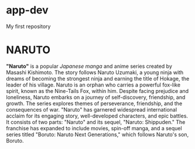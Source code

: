 # app-dev
My first repository

# NARUTO
**"Naruto"** is a popular _Japanese manga_ and anime series created by Masashi Kishimoto. The story follows Naruto Uzumaki, a young ninja with dreams of becoming the strongest ninja and earning the title of Hokage, the leader of his village. Naruto is an orphan who carries a powerful fox-like spirit, known as the Nine-Tails Fox, within him. Despite facing prejudice and loneliness, Naruto embarks on a journey of self-discovery, friendship, and growth. The series explores themes of perseverance, friendship, and the consequences of war. "Naruto" has garnered widespread international acclaim for its engaging story, well-developed characters, and epic battles. It consists of two parts: "Naruto" and its sequel, "Naruto: Shippuden." The franchise has expanded to include movies, spin-off manga, and a sequel series titled "Boruto: Naruto Next Generations," which follows Naruto's son, Boruto.
